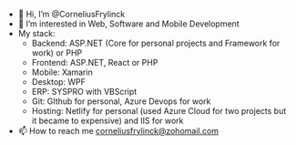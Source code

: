 - 👋 Hi, I’m @CorneliusFrylinck
- 👀 I’m interested in Web, Software and Mobile Development
- My stack:
  - Backend: ASP.NET (Core for personal projects and Framework for work) or PHP
  - Frontend: ASP.NET, React or PHP
  - Mobile: Xamarin
  - Desktop: WPF
  - ERP: SYSPRO with VBScript
  - Git: GIthub for personal, Azure Devops for work
  - Hosting: Netlify for personal (used Azure Cloud for two projects but it became to expensive) and IIS for work
- 📫 How to reach me corneliusfrylinck@zohomail.com

<!---
CorneliusFrylinck/CorneliusFrylinck is a ✨ special ✨ repository because its `README.md` (this file) appears on your GitHub profile.
You can click the Preview link to take a look at your changes.
--->

